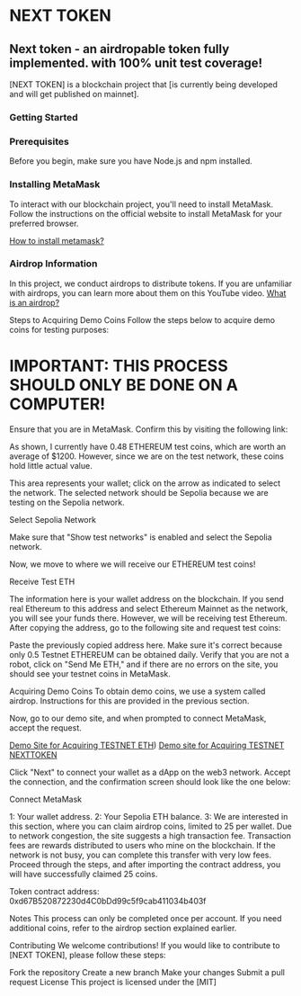 # NEXT TOKEN
## Next token - an airdropable token fully implemented. with 100% unit test coverage!
[NEXT TOKEN] is a blockchain project that [is currently being developed and will get published on mainnet].

### Getting Started
### Prerequisites
Before you begin, make sure you have Node.js and npm installed.



### Installing MetaMask
To interact with our blockchain project, you'll need to install MetaMask. Follow the instructions on the official website to install MetaMask for your preferred browser.<br>

[How to install metamask?](https://www.youtube.com/watch?v=OJqaZRpRqXM)

### Airdrop Information
In this project, we conduct airdrops to distribute tokens. If you are unfamiliar with airdrops, you can learn more about them on this YouTube video.
[What is an airdrop?]([https://www.youtube.com/watch?v=OJqaZRpRqXM](https://www.youtube.com/watch?v=rzAO5MhtRxU))


Steps to Acquiring Demo Coins
Follow the steps below to acquire demo coins for testing purposes:

# IMPORTANT: THIS PROCESS SHOULD ONLY BE DONE ON A COMPUTER!

Ensure that you are in MetaMask. Confirm this by visiting the following link:

[](https://trello.com/1/cards/65770fc55767dd159ba87e15/attachments/65782be2a56adbe64889dd7a/download/Ekran_Görüntüsü_(15).png)

As shown, I currently have 0.48 ETHEREUM test coins, which are worth an average of $1200. However, since we are on the test network, these coins hold little actual value.

This area represents your wallet; click on the arrow as indicated to select the network. The selected network should be Sepolia because we are testing on the Sepolia network.

Select Sepolia Network

Make sure that "Show test networks" is enabled and select the Sepolia network.

[](https://trello.com/1/cards/65770fc55767dd159ba87e15/attachments/65782c66f08a2f110e579724/download/Ekran_Görüntüsü_(16).png)

Now, we move to where we will receive our ETHEREUM test coins!

[](https://trello.com/1/cards/65770fc55767dd159ba87e15/attachments/65782cba094963fe814f31dd/download/Ekran_Görüntüsü_(17).png)

Receive Test ETH

The information here is your wallet address on the blockchain. If you send real Ethereum to this address and select Ethereum Mainnet as the network, you will see your funds there. However, we will be receiving test Ethereum. After copying the address, go to the following site and request test coins:


Paste the previously copied address here. Make sure it's correct because only 0.5 Testnet ETHEREUM can be obtained daily. Verify that you are not a robot, click on "Send Me ETH," and if there are no errors on the site, you should see your testnet coins in MetaMask.

Acquiring Demo Coins
To obtain demo coins, we use a system called airdrop. Instructions for this are provided in the previous section.

Now, go to our demo site, and when prompted to connect MetaMask, accept the request.

[Demo Site for Acquiring TESTNET ETH](https://sepoliafaucet.com/))
[Demo site for Acquiring TESTNET NEXTTOKEN](https://lambent-granita-a2151b.netlify.app/)

Click "Next" to connect your wallet as a dApp on the web3 network. Accept the connection, and the confirmation screen should look like the one below:

[](https://trello.com/1/cards/65770fc55767dd159ba87e15/attachments/65782d3be78e280813caa69e/download/Ekran_Görüntüsü_(19).png)
Connect MetaMask

1: Your wallet address.
2: Your Sepolia ETH balance.
3: We are interested in this section, where you can claim airdrop coins, limited to 25 per wallet.
Due to network congestion, the site suggests a high transaction fee. Transaction fees are rewards distributed to users who mine on the blockchain. If the network is not busy, you can complete this transfer with very low fees. Proceed through the steps, and after importing the contract address, you will have successfully claimed 25 coins.

Token contract address: 0xd67B520872230d4C0bDd99c5f9cab411034b403f

Notes
This process can only be completed once per account.
If you need additional coins, refer to the airdrop section explained earlier.



Contributing
We welcome contributions! If you would like to contribute to [NEXT TOKEN], please follow these steps:

Fork the repository
Create a new branch
Make your changes
Submit a pull request
License
This project is licensed under the [MIT]

